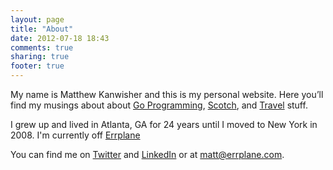 ```yaml
---
layout: page
title: "About"
date: 2012-07-18 18:43
comments: true
sharing: true
footer: true
---
```

My name is Matthew Kanwisher and this is my personal website. Here you’ll find my musings about about [Go Programming](/category/golang/), [Scotch](/category/scotch/), and [Travel](/category/travel/) stuff.

I grew up and lived in Atlanta, GA for 24 years until I moved to New York in 2008. I'm currently off [Errplane](http://errplane.com)

You can find me on [Twitter](https://twitter.com/#!/kanwisher) and [LinkedIn](http://www.linkedin.com/in/mattcampbell777) or at [matt@errplane.com](mailto:matt@errplane.com).
